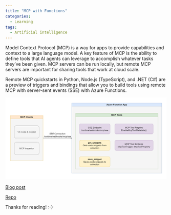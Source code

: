 ```yaml
---
title: "MCP with Functions"
categories:
  - Learning
tags:
  - Artificial intelligence
---
```


Model Context Protocol (MCP) is a way for apps to provide capabilities and context to a large language model. A key feature of MCP is the ability to define tools that AI agents can leverage to accomplish whatever tasks they’ve been given. MCP servers can be run locally, but remote MCP servers are important for sharing tools that work at cloud scale. 

Remote MCP quickstarts in Python, Node.js (TypeScript), and .NET (C#) are a preview of triggers and bindings that allow you to build tools using remote MCP with server-sent events (SSE) with Azure Functions.

![img](../assets/images/2025-04-04-functions-mcp.png)

[Blog post](https://techcommunity.microsoft.com/blog/appsonazureblog/build-ai-agent-tools-using-remote-mcp-with-azure-functions/4401059)

[Repo](https://github.com/Azure-Samples/remote-mcp-functions)

Thanks for reading! :-)
